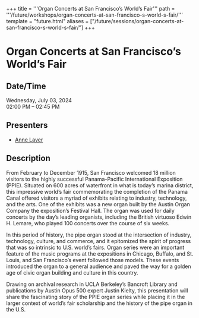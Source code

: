 +++
title = '''Organ Concerts at San Francisco’s World’s Fair'''
path = '''/future/workshops/organ-concerts-at-san-francisco-s-world-s-fair/'''
template = "future.html"
aliases = ["/future/sessions/organ-concerts-at-san-francisco-s-world-s-fair/"]
+++

<h1>Organ Concerts at San Francisco’s World’s Fair</h1>

<h2>Date/Time</h2>
<p>Wednesday, July 03, 2024<br>
02:00 PM – 02:45 PM</p>
<h2>Presenters</h2>
<ul>
<li><a href="/future/performers/anne-laver/">Anne Laver</a></li>
</ul>
<h2>Description</h2>

From February to December 1915, San Francisco welcomed 18 million visitors to the highly successful Panama-Pacific International Exposition (PPIE). Situated on 600 acres of waterfront in what is today’s marina district, this impressive world’s fair commemorating the completion of the Panama Canal offered visitors a myriad of exhibits relating to industry, technology, and the arts. One of the exhibits was a new organ built by the Austin Organ Company the exposition’s Festival Hall. The organ was used for daily concerts by the day’s leading organists, including the British virtuoso Edwin H. Lemare, who played 100 concerts over the course of six weeks. 

In this period of history, the pipe organ stood at the intersection of industry, technology, culture, and commerce, and it epitomized the spirit of progress that was so intrinsic to U.S. world’s fairs. Organ series were an important feature of the music programs at the expositions in Chicago, Buffalo, and St. Louis, and San Francisco’s event followed those models. These events introduced the organ to a general audience and paved the way for a golden age of civic organ building and culture in this country. 

Drawing on archival research in UCLA Berkeley’s Bancroft Library and publications by Austin Opus 500 expert Justin Kielty, this presentation will share the fascinating story of the PPIE organ series while placing it in the larger context of world’s fair scholarship and the history of the pipe organ in the U.S.


